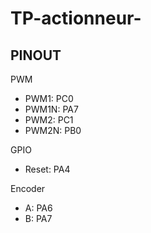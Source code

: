 # TP-actionneur-
## PINOUT  
PWM  
* PWM1: PC0   
* PWM1N: PA7  
* PWM2: PC1  
* PWM2N: PB0  
  
GPIO  
* Reset: PA4  
  
Encoder  
* A: PA6  
* B: PA7  
